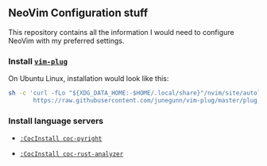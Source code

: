 ## NeoVim Configuration stuff

This repository contains all the information I would need to configure NeoVim with my preferred settings.

### Install [`vim-plug`](https://github.com/junegunn/vim-plug)

On Ubuntu Linux, installation would look like this:

```bash
sh -c 'curl -fLo "${XDG_DATA_HOME:-$HOME/.local/share}"/nvim/site/autoload/plug.vim --create-dirs \
       https://raw.githubusercontent.com/junegunn/vim-plug/master/plug.vim'
```

### Install language servers

- [`:CocInstall coc-pyright`](https://github.com/fannheyward/coc-pyright)

- [`:CocInstall coc-rust-analyzer`](https://github.com/fannheyward/coc-rust-analyzer)
